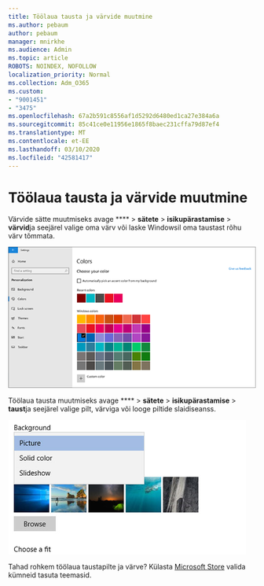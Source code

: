 ```yaml
---
title: Töölaua tausta ja värvide muutmine
ms.author: pebaum
author: pebaum
manager: mnirkhe
ms.audience: Admin
ms.topic: article
ROBOTS: NOINDEX, NOFOLLOW
localization_priority: Normal
ms.collection: Adm_O365
ms.custom:
- "9001451"
- "3475"
ms.openlocfilehash: 67a2b591c8556af1d5292d6480ed1ca27e384a6a
ms.sourcegitcommit: 85c41ce0e11956e1865f8baec231cffa79d87ef4
ms.translationtype: MT
ms.contentlocale: et-EE
ms.lasthandoff: 03/10/2020
ms.locfileid: "42581417"
---
```

# <a name="change-your-desktop-background-and-colors"></a>Töölaua tausta ja värvide muutmine

Värvide sätte muutmiseks avage **** > **sätete** > **isikupärastamise** > **värvid**ja seejärel valige oma värv või laske Windowsil oma taustast rõhu värv tõmmata.

![Isikupärastage oma värve Windowsis.](media/windows-personalization-colors.png)

Töölaua tausta muutmiseks avage **** > **sätete** > **isikupärastamise** > **taust**ja seejärel valige pilt, värviga või looge piltide slaidiseanss. 

![Muutke Windowsi töölaua tausta.](media/windows-desktop-background.png)

Tahad rohkem töölaua taustapilte ja värve? Külasta [Microsoft Store](https://www.microsoft.com/store/collections/windowsthemes) valida kümneid tasuta teemasid.
